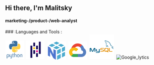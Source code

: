<div id="header" align="left">
  <h2> Hi there, I'm Malitsky </h2>
   <h4> marketing-/product-/web-analyst </h4>
</div>
### :Languages and Tools :
<div alignk='center'>
  <img src="https://github.com/devicons/devicon/blob/master/icons/python/python-original-wordmark.svg" title="Python" alt="Python" width="60" height="60"/>&nbsp;
  <img src="https://github.com/devicons/devicon/blob/master/icons/pandas/pandas-original.svg" title="Pandas" alt="Pandas" width="60" height="60"/>&nbsp;
  <img src="https://github.com/devicons/devicon/blob/master/icons/numpy/numpy-original.svg" title="Numpy" alt="Numpy" width="60" height="60"style="vertical-align:bottom"/>&nbsp;
  <img src="https://github.com/devicons/devicon/blob/master/icons/googlecloud/googlecloud-original.svg" title="Google" alt="Google" width="60" height="60"style="vertical-align:bottom"/>&nbsp;
  <img src="https://github.com/devicons/devicon/blob/master/icons/mysql/mysql-original-wordmark.svg" title="mysql" alt="mysql" width="80" height="80"/>&nbsp;
  <img src="https://upload.wikimedia.org/wikipedia/commons/8/89/Logo_Google_Analytics.svg" title="Google_lytics" alt="Google_lytics" width="80" height="80"/>&nbsp;
</div>

